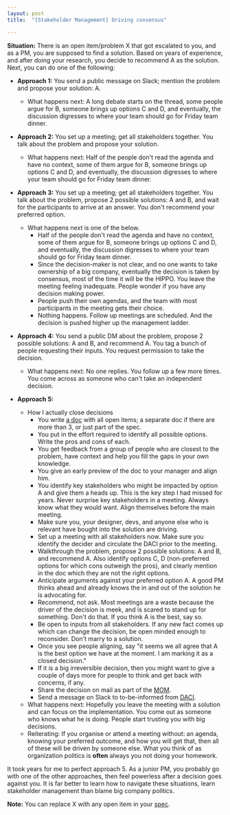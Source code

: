 ```yaml
---
layout: post
title:  "[Stakeholder Management] Driving consensus"

---
```


**Situation:** There is an open item/problem X that got escalated to you, and as a PM, you are supposed to find a solution. Based on years of experience, and after doing your research, you decide to recommend A as the solution. Next, you can do one of the following:

- **Approach 1:** You send a public message on Slack; mention the problem and propose your solution: A.
  - What happens next: A long debate starts on the thread, some people argue for B, someone brings up options C and D, and eventually, the discussion digresses to where your team should go for Friday team dinner.

- **Approach 2:** You set up a meeting; get all stakeholders together. You talk about the problem and propose your solution.
  - What happens next: Half of the people don't read the agenda and have no context, some of them argue for B, someone brings up options C and D, and eventually, the discussion digresses to where your team should go for Friday team dinner.

- **Approach 3:** You set up a meeting; get all stakeholders together. You talk about the problem, propose 2 possible solutions: A and B, and wait for the participants to arrive at an answer. You don't recommend your preferred option.
  - What happens next is one of the below.
    -  Half of the people don't read the agenda and have no context, some of them argue for B, someone brings up options C and D, and eventually, the discussion digresses to where your team should go for Friday team dinner.
    - Since the decision-maker is not clear, and no one wants to take ownership of a big company, eventually the decision is taken by consensus, most of the time it will be the HIPPO. You leave the meeting feeling inadequate. People wonder if you have any decision making power.
    - People push their own agendas, and the team with most participants in the meeting gets their choice.
    - Nothing happens. Follow up meetings are scheduled. And the decision is pushed higher up the management ladder.

- **Approach 4:** You send a public DM about the problem, propose 2 possible solutions: A and B, and recommend A. You tag a bunch of people requesting their inputs. You request permission to take the decision.
  - What happens next: No one replies. You follow up a few more times. You come across as someone who can't take an independent decision.

- **Approach 5:**
  - How I actually close decisions
    - You write [a doc](https://manassaloi.com/2020/04/29/decision-making.html) with all open items; a separate doc if there are more than 3, or just part of the spec.
    - You put in the effort required to identify all possible options. Write the pros and cons of each.
    - You get feedback from a group of people who are closest to the problem, have context and help you fill the gaps in your own knowledge.
    - You give an early preview of the doc to your manager and align him.
    - You identify key stakeholders who might be impacted by option A and give them a heads up. This is the key step I had missed for years. Never surprise key stakeholders in a meeting. Always know what they would want. Align themselves before the main meeting.
    - Make sure you, your designer, devs, and anyone else who is relevant have bought into the solution are driving.
    - Set up a meeting with all stakeholders now. Make sure you identify the decider and circulate the DACI prior to the meeting.
    - Walkthrough the problem, propose 2 possible solutions: A and B, and recommend A. Also identify options C, D (non-preferred options for which cons outweigh the pros), and clearly mention in the doc which they are not the right options.
    - Anticipate arguments against your preferred option A. A good PM thinks ahead and already knows the in and out of the solution he is advocating for.
    - Recommend, not ask. Most meetings are a waste because the driver of the decision is meek, and is scared to stand up for something. Don't do that. If you think A is the best, say so.
    - Be open to inputs from all stakeholders. If any new fact comes up which can change the decision, be open minded enough to reconsider. Don't marry to a solution.
    - Once you see people aligning, say "it seems we all agree that A is the best option we have at the moment. I am marking it as a closed decision."
    - If it is a big irreversible decision, then you might want to give a couple of days more for people to think and get back with concerns, if any.
    - Share the decision on mail as part of the [MOM](https://manassaloi.com/2020/03/22/mom-update.html).
    - Send a message on Slack to to-be-informed from [DACI](https://www.atlassian.com/team-playbook/plays/daci).
  -  What happens next: Hopefully you leave the meeting with a solution and can focus on the implementation. You come out as someone who knows what he is doing. People start trusting you with big decisions.
  -  Reiterating: If you organise or attend a meeting without: an agenda, knowing your preferred outcome, and how you will get that, then all of these will be driven by someone else. What you think of as organization politics is **often** always you not doing your homework.

It took years for me to perfect approach 5. As a junior PM, you probably go with one of the other approaches, then feel powerless after a decision goes against you. It is far better to learn how to navigate these situations, learn stakeholder management than blame big company politics.

**Note:** You can replace X with any open item in your [spec](https://manassaloi.com/2020/01/23/product-spec-twitter-messages.html).
